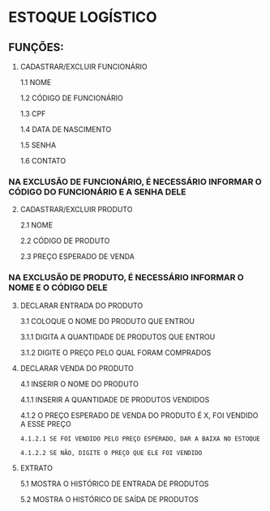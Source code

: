 # ESTOQUE LOGÍSTICO
## FUNÇÕES:
1. CADASTRAR/EXCLUIR FUNCIONÁRIO
   
   1.1 NOME
   
   1.2 CÓDIGO DE FUNCIONÁRIO
   
   1.3 CPF
   
   1.4 DATA DE NASCIMENTO
   
   1.5 SENHA
   
   1.6 CONTATO
   
### NA EXCLUSÃO DE FUNCIONÁRIO, É NECESSÁRIO INFORMAR O CÓDIGO DO FUNCIONÁRIO E A SENHA DELE

2. CADASTRAR/EXCLUIR PRODUTO
   
   2.1 NOME
   
   2.2 CÓDIGO DE PRODUTO
   
   2.3 PREÇO ESPERADO DE VENDA
   
### NA EXCLUSÃO DE PRODUTO, É NECESSÁRIO INFORMAR O NOME E O CÓDIGO DELE

3. DECLARAR ENTRADA DO PRODUTO
   
   3.1 COLOQUE O NOME DO PRODUTO QUE ENTROU
   
     3.1.1 DIGITA A QUANTIDADE DE PRODUTOS QUE ENTROU
   
     3.1.2 DIGITE O PREÇO PELO QUAL FORAM COMPRADOS
    
4. DECLARAR VENDA DO PRODUTO
   
   4.1 INSERIR O NOME DO PRODUTO
   
     4.1.1 INSERIR A QUANTIDADE DE PRODUTOS VENDIDOS
   
     4.1.2 O PREÇO ESPERADO DE VENDA DO PRODUTO É X, FOI VENDIDO A ESSE PREÇO
   
       4.1.2.1 SE FOI VENDIDO PELO PREÇO ESPERADO, DAR A BAIXA NO ESTOQUE
   
       4.1.2.2 SE NÃO, DIGITE O PREÇO QUE ELE FOI VENDIDO
   
5. EXTRATO

    5.1 MOSTRA O HISTÓRICO DE ENTRADA DE PRODUTOS
   
    5.2 MOSTRA O HISTÓRICO DE SAÍDA DE PRODUTOS
